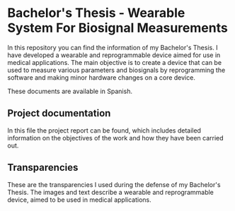 # Bachelor's Thesis - Wearable System For Biosignal Measurements

In this repository you can find the information of my Bachelor's Thesis. I have developed a wearable and reprogrammable device aimed for use in medical applications. The main objective is to create a device that can be used to measure various parameters and biosignals by reprogramming the software and making minor hardware changes on a core device.

These documents are available in Spanish.

## Project documentation

In this file the project report can be found, which includes detailed information on the objectives of the work and how they have been carried out.

## Transparencies

These are the transparencies I used during the defense of my Bachelor's Thesis. The images and text describe a wearable and reprogrammable device, aimed to be used in medical applications.
